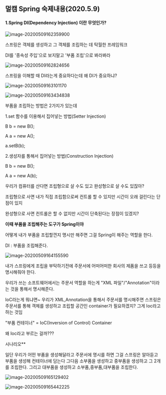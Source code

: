 ## 멀캠 Spring 숙제내용(2020.5.9)





#### 1.Spring DI(Dependency Injection) 이란 무엇인가?

![image-20200509162359900](C:\Users\KAUstar\AppData\Roaming\Typora\typora-user-images\image-20200509162359900.png)

스프링은 객체를 생성하고 그 객체를 조립하는 데 탁월한 프레임워크 

DI를 '종속성 주입'으로 보지말고 '부품 조립'으로 봐라봐라





![image-20200509162824656](C:\Users\KAUstar\AppData\Roaming\Typora\typora-user-images\image-20200509162824656.png)

스프링을 이해할 때 DI라는게 중요하다는데 왜 DI가 중요하냐?

![image-20200509163101170](C:\Users\KAUstar\AppData\Roaming\Typora\typora-user-images\image-20200509163101170.png)

![image-20200509163434838](C:\Users\KAUstar\AppData\Roaming\Typora\typora-user-images\image-20200509163434838.png)

부품을 조립하는 방법은 2가지가 있는데

1.set 함수를 이용해서 집어넣는 방법(Setter Injection)

B b = new B();

A a = new A();

a.setB(b);



2.생성자를 통해서 집어넣는 방법(Construction Injection)

B b = new B();

A a = new A(b);



우리가 컴퓨터를 산다면 조립형으로 살 수도 있고 완성형으로 살 수도 있잖아?

조립형으로 사면 내가 직접 조립함으로써 컨트롤 할 수 있지만 시간이 오래 걸린다는 단점이 있지

완성형으로 사면 컨트롤은 할 수 없지만 시간이 단축된다는 장점이 있겠지?

**이때 부품을 조립해주는 도구가 Spring이야**

어떻게 내가 부품을 조립할껀지 명시만 해주면 그걸 Spring이 해주는 역할을 한다.

DI : 부품을 조립해준다.

![image-20200509164155590](C:\Users\KAUstar\AppData\Roaming\Typora\typora-user-images\image-20200509164155590.png)

내가 스프링에게 조립을 부탁하기전에 주문서에 어떠어떠한 회사의 제품을 쓰고 등등을 명시해줘야 한다.

우리가 쓰는 소프트웨어에서는 주문서 역할을 하는게 "XML 파일"/"Annotation"이라는 것을 통해서 명시해준다.





IoC라는게 뭐냐면~ 우리가 XML,Annotation을 통해서 주문서를 명시해주면 스프링은 주문서를 통해 객체를 생성하고 조립할 공간인 container가 필요하겠지? 그게 Ioc라고 하는 것임

"부품 컨테이너" = IoC(Inversion of Control) Container

왜 Ioc라고 부르는 걸까???



시나리오**

일단 우리가 어떤 부품을 생성해달라고 주문서에 명시를 하면 그걸 스프링은 알아듣고 부품을 생성해 컨테이너에 담는다 그다음  소부품을 생성하고 중부품을 생성하고 그 2개를 조립한다. 그리고 대부품을 생성하고 소부품,중부품,대부품을 조립한다.

![image-20200509165129402](C:\Users\KAUstar\AppData\Roaming\Typora\typora-user-images\image-20200509165129402.png)

![image-20200509165442225](C:\Users\KAUstar\AppData\Roaming\Typora\typora-user-images\image-20200509165442225.png)